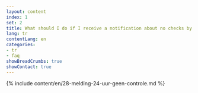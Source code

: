 ```yaml
---
layout: content
index: 1
set: 2
title: What should I do if I receive a notification about no checks by the app for 24 hours?
lang: tr
contentLang: en
categories:
- tr
- faq
showBreadCrumbs: true
showContact: true
---
```

{% include content/en/28-melding-24-uur-geen-controle.md %}
